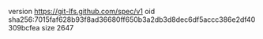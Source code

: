 version https://git-lfs.github.com/spec/v1
oid sha256:7015faf628b93f8ad36680ff650b3a2db3d8dec6df5accc386e2df40309bcfea
size 2647
